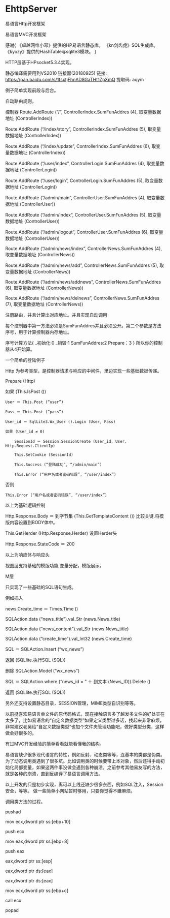 # EhttpServer
易语言Http开发框架

易语言MVC开发框架


感谢{
	《卓越网维小邓》提供的HP易语言静态库。
	《kn剑齿虎》SQL生成库。
	《kyozy》提供的HashTable与sqlite3模块。
}


HTTP层基于HPsocket5.3.4实现。

静态编译需要用到VS2010 链接器(20180925) 链接: https://pan.baidu.com/s/1fsxtjFhnAD8GaTHt1ZpXmQ 提取码: aqym

例子简单实现前段与后台。

自动路由规则。

控制器
Route.AddRoute (“/”, ControllerIndex.SumFunAddres (4), 取变量数据地址 (ControllerIndex))

Route.AddRoute (“/index/story”, ControllerIndex.SumFunAddres (5), 取变量数据地址 (ControllerIndex))

Route.AddRoute (“/index/update”, ControllerIndex.SumFunAddres (6), 取变量数据地址 (ControllerIndex))


Route.AddRoute (“/user/index”, ControllerLogin.SumFunAddres (4), 取变量数据地址 (ControllerLogin))

Route.AddRoute (“/user/login”, ControllerLogin.SumFunAddres (5), 取变量数据地址 (ControllerLogin))


Route.AddRoute (“/admin/main”, ControllerUser.SumFunAddres (4), 取变量数据地址 (ControllerUser))

Route.AddRoute (“/admin/index”, ControllerUser.SumFunAddres (5), 取变量数据地址 (ControllerUser))

Route.AddRoute (“/admin/logout”, ControllerUser.SumFunAddres (6), 取变量数据地址 (ControllerUser))


Route.AddRoute (“/admin/news/index”, ControllerNews.SumFunAddres (4), 取变量数据地址 (ControllerNews))

Route.AddRoute (“/admin/news/add”, ControllerNews.SumFunAddres (5), 取变量数据地址 (ControllerNews))

Route.AddRoute (“/admin/news/addnews”, ControllerNews.SumFunAddres (6), 取变量数据地址 (ControllerNews))

Route.AddRoute (“/admin/news/delnews”, ControllerNews.SumFunAddres (7), 取变量数据地址 (ControllerNews))


注册路由，并且计算出对应地址。并且实现自动调用

每个控制器中第一方法必须是SumFunAddres并且必须公开。第二个参数是方法序号，用于计算控制器内存地址。

序号计算方法{
	_初始化:0
	_销毁:1
	SumFunAddres:2
	Prepare：3
}
所以你的控制器从4开始算。


一个简单的登陆例子

Http 为参考类型，是控制器请求与响应的中间件，里边实现一些基础数据传递。


Prepare (Http)

如果 (This.IsPost ())

    User ＝ This.Post (“user”)
    
    Pass ＝ This.Post (“pass”)
    
    User_id ＝ SqlLite3.Wx_User ().Login (User, Pass)
    
    如果 (User_id ≠ 0)
    
        SessionId ＝ Session.SessionCreate (User_id, User, Http.Request.ClientIp)
        
        This.SetCookie (SessionId)
        
        This.Success (“登陆成功”, “/admin/main”)
        
        This.Error (“用户名或者密码错误”, “/user/index”)
        

否则

    This.Error (“用户名或者密码错误”, “/user/index”)
    


以上为基础逻辑控制

Http.Response.Body ＝ 到字节集 (This.GetTemplateContent ()) 比较关键.将模版内容设置到BODY体中。

This.GetHerder (Http.Response.Herder)		设置Herder头

Http.Response.StateCode ＝ 200


以上为响应体与响应头


视图层支持基础的模版功能 变量分配，模版展示。


M层

只实现了一些基础的SQL语句生成。

例如插入

news.Create_time ＝ Times.Time ()

SQLAction.data (“news_title”).val_Str (news.News_title)

SQLAction.data (“news_content”).val_Str (news.News_title)

SQLAction.data (“create_time”).val_Int32 (news.Create_time)

SQL ＝ SQLAction.Insert (“wx_news”)

返回 (SQLlite.执行SQL (SQL))


 
删除
SQLAction.Model (“wx_news”)

SQL ＝ SQLAction.where (“news_id = ” ＋ 到文本 (News_ID)).Delete ()

返回 (SQLlite.执行SQL (SQL))


另外还支持设置静态目录，SESSION管理，MIME类型自识别等等。

以前挺喜欢易语言单文件的原代码格式，现在接触语言多了越发多文件的好处实在太多了，比如易语言的“自定义数据类型”如果定义类型过多话，找起来非常麻烦，非常建议老吴给“自定义数据类型”也加个文件夹管理功能吧，做好类型分类，这样做会好很多的。


有过MVC开发经验的简单看看就能看懂我的结构。

易语言缺少很多现代语言的特性，例如反射、动态类等等，连基本的类都是伪类。为了动态调用类遇到了很多坑。比如调用类的时候要带上本对象，然后还得手动初始化局部变量，如果这两件事没做会遇到各种崩溃，之前参考其他易友写的方法，就是各种的崩溃，直到反编译了易语言调用方法。

以上开发的只是初步实现，离可以上线还缺少很多东西，例如SQL注入，Session安全，等等。 做一些简单小网站暂时够用，只要你觉得不嫌麻烦。



调用类方法的过程。

pushad

mov ecx,dword ptr ss:[ebp+10]

push ecx

mov eax,dword ptr ss:[ebp+8]

push eax

eax,dword ptr ss:[esp]

eax,dword ptr ds:[eax]

eax,dword ptr ds:[eax]

mov ecx,dword ptr ss:[ebp+c]

call ecx

popad


